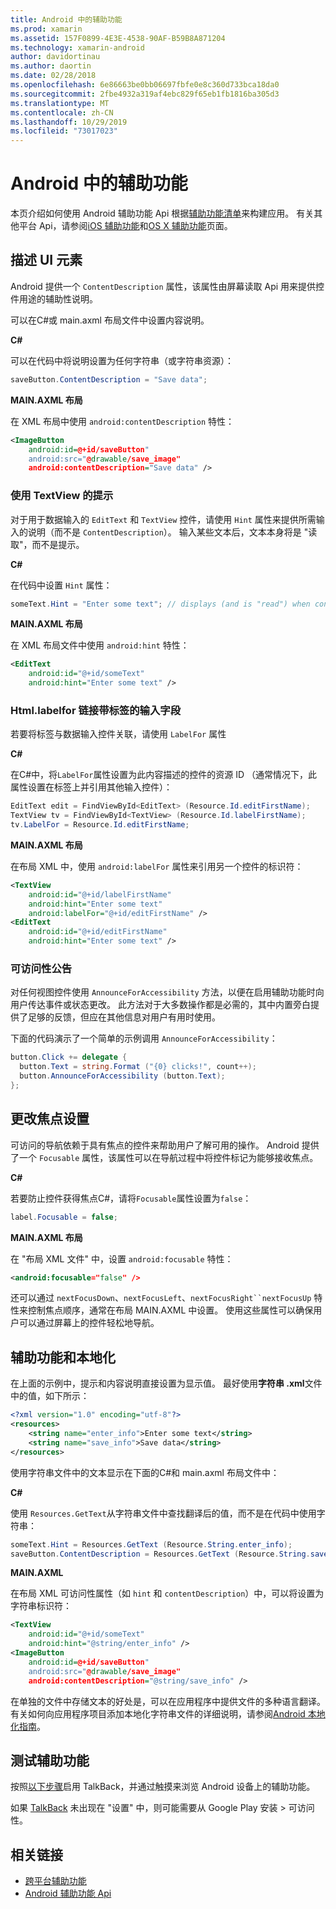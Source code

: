 ```yaml
---
title: Android 中的辅助功能
ms.prod: xamarin
ms.assetid: 157F0899-4E3E-4538-90AF-B59B8A871204
ms.technology: xamarin-android
author: davidortinau
ms.author: daortin
ms.date: 02/28/2018
ms.openlocfilehash: 6e86663be0bb06697fbfe0e8c360d733bca18da0
ms.sourcegitcommit: 2fbe4932a319af4ebc829f65eb1fb1816ba305d3
ms.translationtype: MT
ms.contentlocale: zh-CN
ms.lasthandoff: 10/29/2019
ms.locfileid: "73017023"
---
```

# <a name="accessibility-on-android"></a>Android 中的辅助功能

本页介绍如何使用 Android 辅助功能 Api 根据[辅助功能清单](~/cross-platform/app-fundamentals/accessibility.md)来构建应用。
有关其他平台 Api，请参阅[iOS 辅助功能](~/ios/app-fundamentals/accessibility.md)和[OS X 辅助功能](~/mac/app-fundamentals/accessibility.md)页面。

## <a name="describing-ui-elements"></a>描述 UI 元素

Android 提供一个 `ContentDescription` 属性，该属性由屏幕读取 Api 用来提供控件用途的辅助性说明。

可以在C#或 main.axml 布局文件中设置内容说明。

**C#**

可以在代码中将说明设置为任何字符串（或字符串资源）：

```csharp
saveButton.ContentDescription = "Save data";
```

**MAIN.AXML 布局**

在 XML 布局中使用 `android:contentDescription` 特性：

```xml
<ImageButton
    android:id=@+id/saveButton"
    android:src="@drawable/save_image"
    android:contentDescription="Save data" />
```

### <a name="use-hint-for-textview"></a>使用 TextView 的提示

对于用于数据输入的 `EditText` 和 `TextView` 控件，请使用 `Hint` 属性来提供所需输入的说明（而不是 `ContentDescription`）。
输入某些文本后，文本本身将是 "读取"，而不是提示。

**C#**

在代码中设置 `Hint` 属性：

```csharp
someText.Hint = "Enter some text"; // displays (and is "read") when control is empty
```

**MAIN.AXML 布局**

在 XML 布局文件中使用 `android:hint` 特性：

```xml
<EditText
    android:id="@+id/someText"
    android:hint="Enter some text" />
```

### <a name="labelfor-links-input-fields-with-labels"></a>Html.labelfor 链接带标签的输入字段

若要将标签与数据输入控件关联，请使用 `LabelFor` 属性

**C#**

在C#中，将`LabelFor`属性设置为此内容描述的控件的资源 ID （通常情况下，此属性设置在标签上并引用其他输入控件）：

```csharp
EditText edit = FindViewById<EditText> (Resource.Id.editFirstName);
TextView tv = FindViewById<TextView> (Resource.Id.labelFirstName);
tv.LabelFor = Resource.Id.editFirstName;
```

**MAIN.AXML 布局**

在布局 XML 中，使用 `android:labelFor` 属性来引用另一个控件的标识符：

```xml
<TextView
    android:id="@+id/labelFirstName"
    android:hint="Enter some text"
    android:labelFor="@+id/editFirstName" />
<EditText
    android:id="@+id/editFirstName"
    android:hint="Enter some text" />
```

### <a name="announce-for-accessibility"></a>可访问性公告

对任何视图控件使用 `AnnounceForAccessibility` 方法，以便在启用辅助功能时向用户传达事件或状态更改。 此方法对于大多数操作都是必需的，其中内置旁白提供了足够的反馈，但应在其他信息对用户有用时使用。

下面的代码演示了一个简单的示例调用 `AnnounceForAccessibility`：

```csharp
button.Click += delegate {
  button.Text = string.Format ("{0} clicks!", count++);
  button.AnnounceForAccessibility (button.Text);
};
```

## <a name="changing-focus-settings"></a>更改焦点设置

可访问的导航依赖于具有焦点的控件来帮助用户了解可用的操作。 Android 提供了一个 `Focusable` 属性，该属性可以在导航过程中将控件标记为能够接收焦点。

**C#**

若要防止控件获得焦点C#，请将`Focusable`属性设置为`false`：

```csharp
label.Focusable = false;
```

**MAIN.AXML 布局**

在 "布局 XML 文件" 中，设置 `android:focusable` 特性：

```xml
<android:focusable="false" />
```

还可以通过 `nextFocusDown`、`nextFocusLeft`、`nextFocusRight``nextFocusUp` 特性来控制焦点顺序，通常在布局 MAIN.AXML 中设置。 使用这些属性可以确保用户可以通过屏幕上的控件轻松地导航。

## <a name="accessibility-and-localization"></a>辅助功能和本地化

在上面的示例中，提示和内容说明直接设置为显示值。 最好使用**字符串 .xml**文件中的值，如下所示：

```xml
<?xml version="1.0" encoding="utf-8"?>
<resources>
    <string name="enter_info">Enter some text</string>
    <string name="save_info">Save data</string>
</resources>
```

使用字符串文件中的文本显示在下面的C#和 main.axml 布局文件中：

**C#**

使用 `Resources.GetText`从字符串文件中查找翻译后的值，而不是在代码中使用字符串：

```csharp
someText.Hint = Resources.GetText (Resource.String.enter_info);
saveButton.ContentDescription = Resources.GetText (Resource.String.save_info);
```

**MAIN.AXML**

在布局 XML 可访问性属性（如 `hint` 和 `contentDescription`）中，可以将设置为字符串标识符：

```xml
<TextView
    android:id="@+id/someText"
    android:hint="@string/enter_info" />
<ImageButton
    android:id=@+id/saveButton"
    android:src="@drawable/save_image"
    android:contentDescription="@string/save_info" />
```

在单独的文件中存储文本的好处是，可以在应用程序中提供文件的多种语言翻译。 有关如何向应用程序项目添加本地化字符串文件的详细说明，请参阅[Android 本地化指南](~/android/app-fundamentals/localization.md)。

## <a name="testing-accessibility"></a>测试辅助功能

按照[以下步骤](https://developer.android.com/training/accessibility/testing.html#how-to)启用 TalkBack，并通过触摸来浏览 Android 设备上的辅助功能。

如果 [TalkBack](https://play.google.com/store/apps/details?id=com.google.android.marvin.talkback) 未出现在 "设置" 中，则可能需要从 Google Play 安装 > 可访问性。

## <a name="related-links"></a>相关链接

- [跨平台辅助功能](~/cross-platform/app-fundamentals/accessibility.md)
- [Android 辅助功能 Api](https://developer.android.com/guide/topics/ui/accessibility/index.html)
